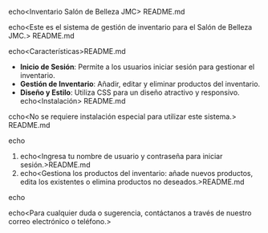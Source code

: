 echo<Inventario Salón de Belleza JMC> README.md

echo<Este es el sistema de gestión de inventario para el Salón de Belleza JMC.> README.md


 echo<Características>README.md

- **Inicio de Sesión**: Permite a los usuarios iniciar sesión para gestionar el inventario.
- **Gestión de Inventario**: Añadir, editar y eliminar productos del inventario.
- **Diseño y Estilo**: Utiliza CSS para un diseño atractivo y responsivo.
echo<Instalación> README.md

ccho<No se requiere instalación especial para utilizar este sistema.> README.md

echo<Uso>

1. echo<Ingresa tu nombre de usuario y contraseña para iniciar sesión.>README.md
2. echo<Gestiona los productos del inventario: añade nuevos productos, edita los existentes o elimina productos no deseados.>README.md

 echo<Contacto>

echo<Para cualquier duda o sugerencia, contáctanos a través de nuestro correo electrónico o teléfono.>


